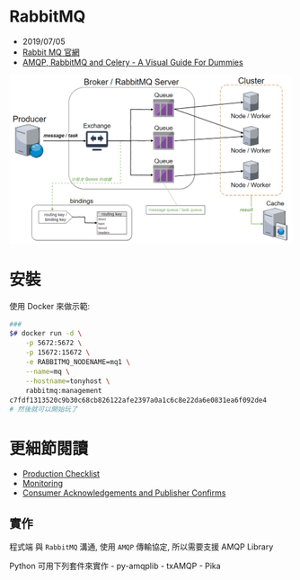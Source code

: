 # RabbitMQ

- 2019/07/05
- [Rabbit MQ 官網](https://www.rabbitmq.com/)
- [AMQP, RabbitMQ and Celery - A Visual Guide For Dummies](https://www.abhishek-tiwari.com/amqp-rabbitmq-and-celery-a-visual-guide-for-dummies/)

![RabbitMQ](../../img/RabbitMQ.png)

# 安裝

使用 Docker 來做示範:

```bash
###
$# docker run -d \
    -p 5672:5672 \
    -p 15672:15672 \
    -e RABBITMQ_NODENAME=mq1 \
    --name=mq \
    --hostname=tonyhost \
    rabbitmq:management
c7fdf1313520c9b30c68cb826122afe2397a0a1c6c8e22da6e0831ea6f092de4
# 然後就可以開始玩了
```

# 更細節閱讀

- [Production Checklist](https://www.rabbitmq.com/production-checklist.html)
- [Monitoring](https://www.rabbitmq.com/monitoring.html)
- [Consumer Acknowledgements and Publisher Confirms](https://www.rabbitmq.com/confirms.html)

## 實作

程式端 與 `RabbitMQ` 溝通, 使用 `AMQP` 傳輸協定, 所以需要支援 AMQP Library

Python 可用下列套件來實作
    - py-amqplib
    - txAMQP
    - Pika
